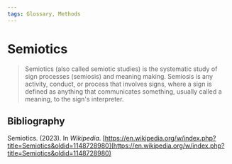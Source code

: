 ```yaml
---
tags: Glossary, Methods
---
```

# Semiotics
> Semiotics (also called semiotic studies) is the systematic study of sign processes (semiosis) and meaning making. Semiosis is any activity, conduct, or process that involves signs, where a sign is defined as anything that communicates something, usually called a meaning, to the sign's interpreter.

## Bibliography
Semiotics. (2023). In _Wikipedia_. [https://en.wikipedia.org/w/index.php?title=Semiotics&oldid=1148728980](https://en.wikipedia.org/w/index.php?title=Semiotics&oldid=1148728980)